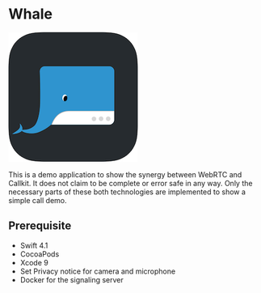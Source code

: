 Whale
=====
![whale](/whale.png)

This is a demo application to show the synergy between WebRTC and Callkit. It does not claim to be complete or error safe in any way. Only the necessary parts of these both technologies are implemented to show a simple call demo.

## Prerequisite 

* Swift 4.1
* CocoaPods
* Xcode 9
* Set Privacy notice for camera and microphone
* Docker for the signaling server